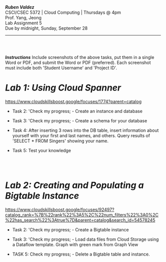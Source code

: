 ***Ruben Valdez*** <br>
CSCI/CSEC 5372 | Cloud Computing | Thursdays @ 4pm<br>
Prof. Yang, Jeong <br>
Lab Assignment 5 <br>
Due by midnight, Sunday, September 28

---

<br><br>

***Instructions***
Include screenshots of the above tasks, put them in a single Word or PDF, and submit the Word or PDF (preferred).  Each screenshot must include both 'Student Username' and 'Project ID'.

# ***Lab 1: Using Cloud Spanner***

https://www.cloudskillsboost.google/focuses/1774?parent=catalog


- Task 2: 'Check my progress; - Create an instance and database


- Task 3: 'Check my progress; - Create a schema for your database 


- Task 4:  After inserting 3 rows into the DB table, insert information about yourself with your first and last names, and others. Query results of 'SELECT * FROM Singers' showing your name.


- Task 5: Test your knowledge



<br><br>

# ***Lab 2: Creating and Populating a Bigtable Instance***

https://www.cloudskillsboost.google/focuses/92497?catalog_rank=%7B%22rank%22%3A5%2C%22num_filters%22%3A0%2C%22has_search%22%3Atrue%7D&parent=catalog&search_id=54578245


- Task 2: 'Check my progress; - Create a Bigtable instance


- Task 3: 'Check my progress; - Load data files from Cloud Storage using a Dataflow template.  Graph with green mark from Graph View 


- TASK 5: Check my progress; - Delete a Bigtable table and instance. 

